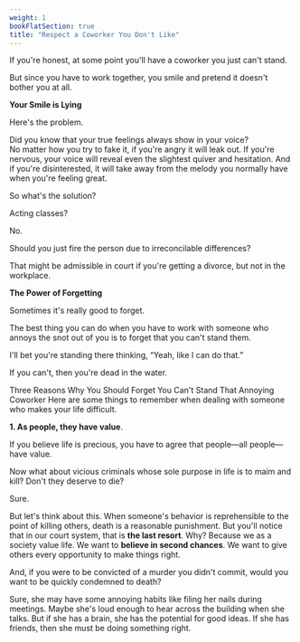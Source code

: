 ```yaml
---
weight: 1
bookFlatSection: true
title: "Respect a Coworker You Don't Like"
---
```



If you're honest, at some point you'll have a coworker you just can't stand.

But since you have to work together, you smile and pretend it doesn't bother you at all.   


**Your Smile is Lying**  

Here's the problem.

Did you know that your true feelings always show in your voice?   
No matter how you try to fake it, if you're angry it will leak out. If you're nervous, your voice will reveal even the slightest quiver and hesitation. And if you're disinterested, it will take away from the melody you normally have when you're feeling great.   

So what's the solution?   

Acting classes?   

No.   

Should you just fire the person due to irreconcilable differences?   

That might be admissible in court if you're getting a divorce, but not in the workplace.


**The Power of Forgetting**

Sometimes it's really good to forget.   

The best thing you can do when you have to work with someone who annoys the snot out of you is to forget that you can't stand them.   

I'll bet you're standing there thinking, “Yeah, like I can do that.”   

If you can't, then you're dead in the water.


Three Reasons Why You Should Forget You Can't Stand That Annoying Coworker Here are some things to remember when dealing with someone who makes your life difficult.

**1. As people, they have value**.  

If you believe life is precious, you have to agree that people—all people—have value.   

Now what about vicious criminals whose sole purpose in life is to maim and kill? Don't they deserve to die?   

Sure.  

But let's think about this. When someone's behavior is reprehensible to the point of killing others, death is a reasonable punishment. But you'll notice that in our court system, that is **the last resort**. Why? Because we as a society value life. We want to **believe in second chances**. We want to give others every opportunity to make things right.    

And, if you were to be convicted of a murder you didn't commit, would you want to be quickly condemned to death? 

Sure, she may have some annoying habits like filing her nails during meetings. Maybe she's loud enough to hear across the building when she talks. But if she has a brain, she has the potential for good ideas. If she has friends, then she must be doing something right.  

